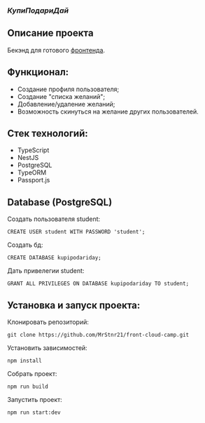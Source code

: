 ### _КупиПодариДай_

## Описание проекта

Бекэнд для готового [фронтенда](https://github.com/yandex-praktikum/kupipodariday-frontend/).

## Функционал:

- Создание профиля пользователя;
- Создание "списка желаний";
- Добавление/удаление желаний;
- Возможность скинуться на желание других пользователей.

## Стек технологий:

- TypeScript
- NestJS
- PostgreSQL
- TypeORM
- Passport.js

## Database (PostgreSQL)

Создать пользователя student:

    CREATE USER student WITH PASSWORD 'student';

Создать бд:

    CREATE DATABASE kupipodariday;

Дать привелегии student:

    GRANT ALL PRIVILEGES ON DATABASE kupipodariday TO student;

## Установка и запуск проекта:

Клонировать репозиторий:

    git clone https://github.com/MrStnr21/front-cloud-camp.git

Установить зависимостей:

    npm install

Собрать проект:

    npm run build

Запустить проект:

    npm run start:dev
